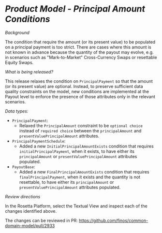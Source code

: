 # _Product Model - Principal Amount Conditions_

_Background_

The condition that require the amount (or its present value) to be populated on a principal payment is too strict. There are cases where this amount is not known in advance because the quantity of the payout may evolve, e.g. in scenarios such as "Mark-to-Market" Cross-Currency Swaps or resettable Equity Swaps.

_What is being released?_

This release relaxes the condition on `PrincipalPayment` so that the amount (or its present value) are optional. Instead, to preserve sufficient data quality constraints on the model, new conditions are implemented at the Payout level to enforce the presence of those attributes only in the relevant scenarios.

_Data types:_

- `PrincipalPayment`:
  - Relaxed the `PrincipalAmount` constraint to be `optional choice` instead of `required choice` between the `principalAmount` and `presentValuePrincipalAmount` attributes.
- `PrincipalPaymentSchedule`:
  - Added a new `InitialPrincipalAmountExists` condition that requires `initialPrincipalPayment`, when it exists, to have either its `principalAmount` or `presentValuePrincipalAmount` attributes populated. 
- `PayoutBase`:
  - Added a new `FinalPrincipalAmountExists` condition that requires `finalPrincipalPayment`, when it exists and the quantity is not resettable, to have either its `principalAmount` or `presentValuePrincipalAmount` attributes populated. 

_Review directions_

In the Rosetta Platform, select the Textual View and inspect each of the changes identified above.

The changes can be reviewed in PR: https://github.com/finos/common-domain-model/pull/2933
